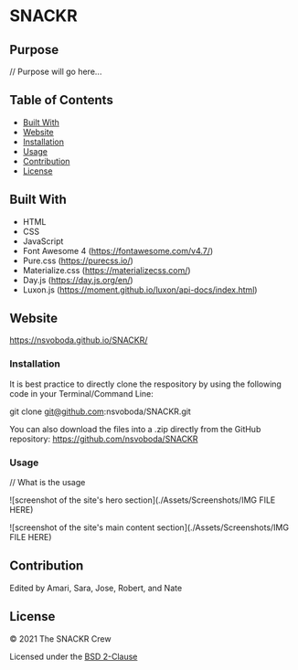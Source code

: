 # SNACKR

## Purpose

// Purpose will go here...

## Table of Contents
- [Built With](#built-with)
- [Website](#website)
- [Installation](#installation)
- [Usage](#usage)
- [Contribution](#contribution)
- [License](#license)

## Built With

* HTML
* CSS
* JavaScript
* Font Awesome 4 (https://fontawesome.com/v4.7/)
* Pure.css (https://purecss.io/)
* Materialize.css (https://materializecss.com/)
* Day.js (https://day.js.org/en/)
* Luxon.js (https://moment.github.io/luxon/api-docs/index.html)

## Website

https://nsvoboda.github.io/SNACKR/

### Installation

It is best practice to directly clone the respository by using the following code in your Terminal/Command Line:

git clone git@github.com:nsvoboda/SNACKR.git

You can also download the files into a .zip directly from the GitHub repository: https://github.com/nsvoboda/SNACKR

### Usage

// What is the usage

![screenshot of the site's hero section](./Assets/Screenshots/IMG FILE HERE)

![screenshot of the site's main content section](./Assets/Screenshots/IMG FILE HERE)

## Contribution
Edited by Amari, Sara, Jose, Robert, and Nate

## License

&copy; 2021 The SNACKR Crew

Licensed under the [BSD 2-Clause](LICENSE.txt)
